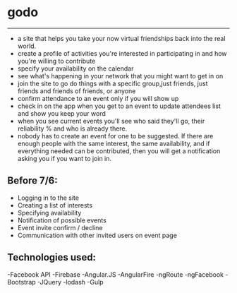 # godo
------

- a site that helps you take your now virtual friendships back into the real world.
- create a profile of activities you're interested in participating in and how you're willing to contribute
- specify your availability on the calendar
- see what's happening in your network that you might want to get in on
- join the site to go do things with a specific group,just friends, just friends and friends of friends, or anyone
- confirm attendance to an event only if you will show up
- check in on the app when you get to an event to update attendees list and show you keep your word
- when you see current events you'll see who said they'll go, their reliability % and who is already there.
- nobody has to create an event for one to be suggested. If there are enough people with the same interest, the same availability, and if everything needed can be contributed, then you will get a notification asking you if you want to join in.

Before 7/6:
-----------

- Logging in to the site
- Creating a list of interests
- Specifying availability
- Notification of possible events
- Event invite confirm / decline
- Communication with other invited users on event page

Technologies used:
------------------

-Facebook API
-Firebase
-Angular.JS
-AngularFire
-ngRoute
-ngFacebook
-Bootstrap
-JQuery
-lodash
-Gulp
